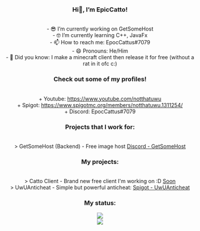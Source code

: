 
<div align="center">

### Hi👋, I’m EpicCatto!

<br>- 😎 I’m currently working on GetSomeHost
<br>- 🤓 I’m currently learning C++, JavaFx
<br>- 📫 How to reach me: EpocCattus#7079
<br>- 😄 Pronouns: He/Him
<br>- 🤔 Did you know: I make a minecraft client then release it for free (without a rat in it ofc c:)

### Check out some of my profiles!
<br>+ Youtube: https://www.youtube.com/notthatuwu
<br>+ Spigot: https://www.spigotmc.org/members/notthatuwu.1311254/
<br>+ Discord: EpocCattus#7079

### Projects that I work for:
<br>> GetSomeHost (Backend) - Free image host [Discord - GetSomeHost](https://discord.gg/RhV3eQ95aT)

### My projects:
<br>> Catto Client - Brand new free client I'm working on :D [Soon](https://cattoclient.epiccatto.dev)
<br>> UwUAnticheat - Simple but powerful anticheat: [Spigot - UwUAnticheat](https://www.spigotmc.org/resources/uwu-anticheat-1-8-8-1-12-2-discontinued.92683/)

### My status:
<img src="https://discord.c99.nl/widget/theme-1/531802615202316298.png">
<br>
<img src="https://github-readme-stats.vercel.app/api?username=EpicCatto&&show_icons=true&title_color=df36d8&icon_color=bb2acf&text_color=05f0f7&bg_color=151515">
